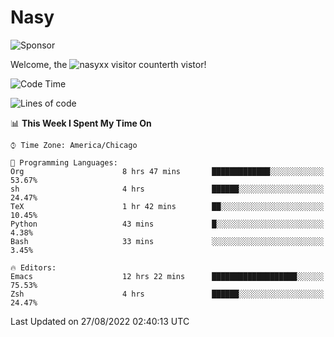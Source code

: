 # Nasy

<!--
<p align="center">
<img height="200" src="https://github-readme-stats.vercel.app/api?username=nasyxx&count_private=true&show_icons=true&theme=dracula&include_all_commits=true"/>
<img height="200" src="https://github-readme-stats.vercel.app/api/top-langs/?username=nasyxx&theme=dracula&hide=html,jupyter+notebook&count_private=true&show_icons=true"/>
</p>

  
----------------
-->

![Sponsor](https://img.shields.io/static/v1.svg?label=Sponsor&message=%E2%9D%A4&logo=GitHub&style=flat&color=pink)
 
Welcome, the ![nasyxx visitor counter](https://count.getloli.com/get/@nasyxx?theme=rule34)th vistor!
 
<!--START_SECTION:waka-->
![Code Time](http://img.shields.io/badge/Code%20Time-2%2C580%20hrs%203%20mins-blue)

![Lines of code](https://img.shields.io/badge/From%20Hello%20World%20I%27ve%20Written-5%20Million%20lines%20of%20code-blue)

📊 **This Week I Spent My Time On** 

```text
⌚︎ Time Zone: America/Chicago

💬 Programming Languages: 
Org                      8 hrs 47 mins       █████████████░░░░░░░░░░░░   53.67% 
sh                       4 hrs               ██████░░░░░░░░░░░░░░░░░░░   24.47% 
TeX                      1 hr 42 mins        ██░░░░░░░░░░░░░░░░░░░░░░░   10.45% 
Python                   43 mins             █░░░░░░░░░░░░░░░░░░░░░░░░   4.38% 
Bash                     33 mins             ░░░░░░░░░░░░░░░░░░░░░░░░░   3.45%

🔥 Editors: 
Emacs                    12 hrs 22 mins      ███████████████████░░░░░░   75.53% 
Zsh                      4 hrs               ██████░░░░░░░░░░░░░░░░░░░   24.47%

```


 Last Updated on 27/08/2022 02:40:13 UTC
<!--END_SECTION:waka-->

<!-- ![visitors](https://visitor-badge.laobi.icu/badge?page_id=nasyxx.nasyxx) -->
